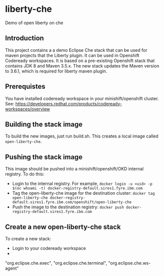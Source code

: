 # liberty-che
Demo of open liberty on che

## Introduction

This project contains a a demo Eclipse Che stack that can be used for maven projects that the Liberty plugin. It can be used in Openshift Codeready workspaces. It is based on a pre-existing Openshift stack that contains JDK 8 and Maven 3.5.x.  The new stack updates the Maven version to 3.6.1, which is required for liberty maven plugin.

## Prerequistes

You have installed codeready workspace in your minishift/openshift cluster. See: https://developers.redhat.com/products/codeready-workspaces/overview

## Building the stack image

To build the new images, just run build.sh.  This creates a local image called `open-liberty-che`.

## Pushing the stack image

This image should be pushed into a minishift/openshift/OKD internal registry. To do this:
- Login to the internal registry. For example, `docker login -u <uid> -p $(oc whoami -t) docker-registry-default.sires1.fyre.ibm.com `
- Tag the open-liberty-che image for the destination cluster: `docker tag open-liberty-che docker-registry-default.sires1.fyre.ibm.com/openshift/open-liberty-che`
- Push the image to the destination registry: `docker push docker-registry-default.sires1.fyre.ibm.com` 

## Create a new open-liberty-che stack

To create a new stack:
- Login to your codeready workspace
- 


  "org.eclipse.che.exec",
              "org.eclipse.che.terminal",
              "org.eclipse.che.ws-agent"